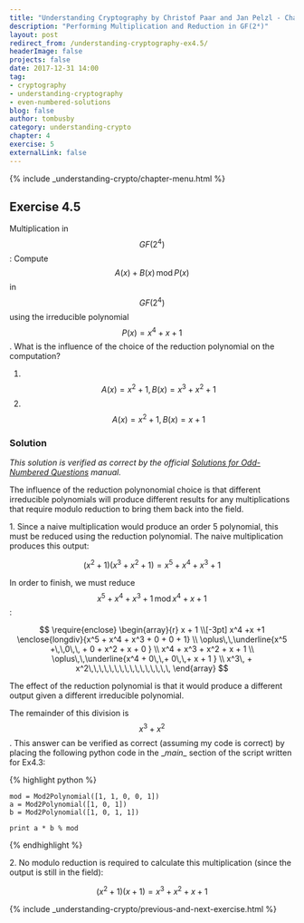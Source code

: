 ```yaml
---
title: "Understanding Cryptography by Christof Paar and Jan Pelzl - Chapter 4 Solutions - Ex4.5"
description: "Performing Multiplication and Reduction in GF(2⁴)"
layout: post
redirect_from: /understanding-cryptography-ex4.5/
headerImage: false
projects: false
date: 2017-12-31 14:00
tag:
- cryptography
- understanding-cryptography
- even-numbered-solutions
blog: false
author: tombusby
category: understanding-crypto
chapter: 4
exercise: 5
externalLink: false
---
```


{% include _understanding-crypto/chapter-menu.html %}

## Exercise 4.5

Multiplication in $$GF(2^4)$$: Compute $$A(x) + B(x)\,\mathrm{mod}\,P(x)$$ in $$GF(2^4)$$ using the irreducible polynomial $$P(x) = x^4 +x +1$$. What is the influence of the choice of the reduction polynomial on the computation?

1. &nbsp;$$A(x) = x^2 +1, B(x) = x^3 +x^2 +1$$
2. &nbsp;$$A(x) = x^2 +1, B(x) = x+1$$

### Solution

*This solution is verified as correct by the official [Solutions for Odd-Numbered Questions](http://wiki.crypto.rub.de/Buch/en/download/Understanding_Cryptography_Odd_Solutions.pdf) manual.*

The influence of the reduction polynonomial choice is that different irreducible polynomials will produce different results for any multiplications that require modulo reduction to bring them back into the field.

1\. Since a naive multiplication would produce an order 5 polynomial, this must be reduced using the reduction polynomial. The naive multiplication produces this output:

$$ (x^2 +1)(x^3 +x^2 +1) = x^5 + x^4 + x^3 + 1 $$

In order to finish, we must reduce $$ x^5 + x^4 + x^3 + 1 \,\mathrm{mod}\, x^4 +x +1 $$:

$$
\require{enclose}
\begin{array}{r}
                x + 1  \\[-3pt]
x^4 +x +1 \enclose{longdiv}{x^5 + x^4 + x^3 + 0 + 0 + 1} \\
\oplus\,\,\underline{x^5 +\,\,0\,\, + 0 + x^2 + x + 0 } \\
x^4 + x^3 + x^2 + x + 1 \\
\oplus\,\,\underline{x^4 + 0\,\,+ 0\,\,+ x + 1 } \\
x^3\, + x^2\,\,\,\,\,\,\,\,\,\,\,\,\,\,\,\,
\end{array}
$$

The effect of the reduction polynomial is that it would produce a different output given a different irreducible polynomial.

The remainder of this division is $$ x^3 + x^2 $$. This answer can be verified as correct (assuming my code is correct) by placing the following python code in the \__main__ section of the script written for Ex4.3:

{% highlight python %}

    mod = Mod2Polynomial([1, 1, 0, 0, 1])
    a = Mod2Polynomial([1, 0, 1])
    b = Mod2Polynomial([1, 0, 1, 1])

    print a * b % mod

{% endhighlight %}

2\. No modulo reduction is required to calculate this multiplication (since the output is still in the field):

$$ (x^2 +1)(x+1) = x^3 + x^2 + x + 1 $$

{% include _understanding-crypto/previous-and-next-exercise.html %}
